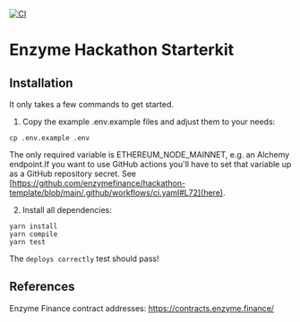 [![CI](https://github.com/enzymefinance/hackathon-template/actions/workflows/ci.yaml/badge.svg)](https://github.com/enzymefinance/hackathon-template/actions/workflows/ci.yaml)

# Enzyme Hackathon Starterkit

## Installation

It only takes a few commands to get started.

1. Copy the example .env.example files and adjust them to your needs:

```
cp .env.example .env
```

The only required variable is ETHEREUM_NODE_MAINNET, e.g. an Alchemy endpoint.If you want to use GitHub actions you'll have to set that variable up as a GitHub repository secret. See [https://github.com/enzymefinance/hackathon-template/blob/main/.github/workflows/ci.yaml#L72](here).

2. Install all dependencies:

```
yarn install
yarn compile
yarn test
```
The `deploys correctly` test should pass!

## References

Enzyme Finance contract addresses: https://contracts.enzyme.finance/
